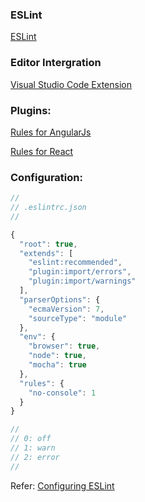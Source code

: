 ### ESLint
[ESLint](https://eslint.org)

### Editor Intergration
[Visual Studio Code Extension](https://marketplace.visualstudio.com/items?itemName=dbaeumer.vscode-eslint)

### Plugins:
[Rules for AngularJs](https://www.npmjs.com/package/eslint-plugin-angular)

[Rules for React](https://www.npmjs.com/package/eslint-plugin-react)

### Configuration:
```js
//
// .eslintrc.json
//

{
  "root": true,
  "extends": [
    "eslint:recommended",
    "plugin:import/errors",
    "plugin:import/warnings"
  ],
  "parserOptions": {
    "ecmaVersion": 7,
    "sourceType": "module"
  },
  "env": {
    "browser": true,
    "node": true,
    "mocha": true
  },
  "rules": {
    "no-console": 1
  }
}

//
// 0: off
// 1: warn
// 2: error
//
```
Refer: [Configuring ESLint](https://eslint.org/docs/2.0.0/user-guide/configuring)
